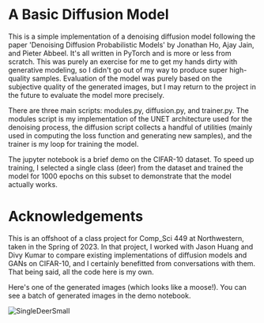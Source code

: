 # A Basic Diffusion Model

This is a simple implementation of a denoising diffusion model following the paper 'Denoising Diffusion Probabilistic Models' by Jonathan Ho, Ajay Jain, and Pieter Abbeel. It's all written in PyTorch and is more or less from scratch. This was purely an exercise for me to get my hands dirty with generative modeling, so I didn't go out of my way to produce super high-quality samples. Evaluation of the model was purely based on the subjective quality of the generated images, but I may return to the project in the future to evaluate the model more precisely.

There are three main scripts: modules.py, diffusion.py, and trainer.py. The modules script is my implementation of the UNET architecture used for the denoising process, the diffusion script collects a handful of utilities (mainly used in computing the loss function and generating new samples), and the trainer is my loop for training the model.

The jupyter notebook is a brief demo on the CIFAR-10 dataset. To speed up training, I selected a single class (deer) from the dataset and trained the model for 1000 epochs on this subset to demonstrate that the model actually works. 



# Acknowledgements

This is an offshoot of a class project for Comp_Sci 449 at Northwestern, taken in the Spring of 2023. In that project, I worked with Jason Huang and Divy Kumar to compare existing implementations of diffusion models and GANs on CIFAR-10, and I certainly benefitted from conversations with them. That being said, all the code here is my own.

Here's one of the generated images (which looks like a moose!). You can see a batch of generated images in the demo notebook.

![SingleDeerSmall](https://github.com/AdamHoleman/Diffusion/assets/121455892/8d3c24c5-a646-4b36-81f1-f87fe87dfdbd)
